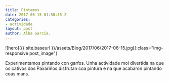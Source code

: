 ```yaml
---
title: Pintamos
date: 2017-06-15 01:50:15 Z
categories:
- actividade
layout: post
author: Alba García.
---
```


![hero]({{ site.baseurl }}/assets/Blog/2017/06/2017-06-15.jpg){:class="img-responsive post_image"}
<br>

Experimentamos pintando con garfos. Unha actividade moi divertida na que os cativos dos Paxariños disfrutan coa pintura e na que acabaron pintando coas mans. 
